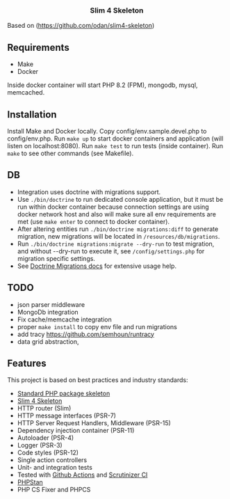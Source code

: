 <h3 align="center">Slim 4 Skeleton</h3>

Based on (https://github.com/odan/slim4-skeleton)

## Requirements

* Make
* Docker

Inside docker container will start PHP 8.2 (FPM), mongodb, mysql, memcached.

## Installation

Install Make and Docker locally.
Copy config/env.sample.devel.php to config/env.php.
Run `make up` to start docker containers and application (will listen on localhost:8080).
Run `make test` to run tests (inside container).
Run `make` to see other commands (see Makefile).

## DB

- Integration uses doctrine with migrations support.
- Use `./bin/doctrine` to run dedicated console application, but it must be run within docker container because connection settings are using docker network host and also will make sure all env requirements are met (use `make enter` to connect to docker container).
- After altering entities run `./bin/doctrine migrations:diff` to generate migration, new migrations will be located in `/resources/db/migrations`.
- Run `./bin/doctrine migrations:migrate --dry-run` to test migration, and without --dry-run to execute it, see `/config/settings.php` for migration specific settings.
- See [Doctrine Migrations docs](https://www.doctrine-project.org/projects/doctrine-migrations/en/3.7/reference/managing-migrations.html) for extensive usage help.

## TODO
- json parser middleware
- MongoDb integration
- Fix cache/memcache integration
- proper `make install` to copy env file and run migrations
- add tracy https://github.com/semhoun/runtracy
- data grid abstraction, 

## Features

This project is based on best practices and industry standards:

* [Standard PHP package skeleton](https://github.com/php-pds/skeleton)
* [Slim 4 Skeleton](https://github.com/odan/slim4-skeleton)
* HTTP router (Slim)
* HTTP message interfaces (PSR-7)
* HTTP Server Request Handlers, Middleware (PSR-15)
* Dependency injection container (PSR-11)
* Autoloader (PSR-4)
* Logger (PSR-3)
* Code styles (PSR-12)
* Single action controllers
* Unit- and integration tests
* Tested with [Github Actions](https://github.com/odan/slim4-skeleton/actions) and [Scrutinizer CI](https://scrutinizer-ci.com/)
* [PHPStan](https://github.com/phpstan/phpstan)
* PHP CS Fixer and PHPCS
